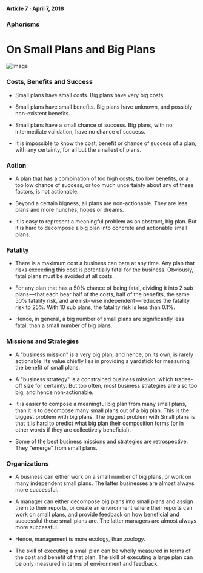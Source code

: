 #### Article 7 · April 7, 2018

### Aphorisms

# On Small Plans and Big Plans

![Image](https://cdn-images-1.medium.com/max/800/1*47eKyJD3avxlyboMieKA_w.png)

### Costs, Benefits and Success

* Small plans have small costs. Big plans have very big costs.

* Small plans have small benefits. Big plans have unknown, and possibly non-existent benefits.

* Small plans have a small chance of success. Big plans, with no intermediate validation, have no chance of success.

* It is impossible to know the cost, benefit or chance of success of a plan, with any certainty, for all but the smallest of plans.

### Action

* A plan that has a combination of too high costs, too low benefits, or a too low chance of success, or too much uncertainty about any of these factors, is not actionable.

* Beyond a certain bigness, all plans are non-actionable. They are less plans and more hunches, hopes or dreams.

* It is easy to represent a meaningful problem as an abstract, big plan. But it is hard to decompose a big plan into concrete and actionable small plans.

### Fatality

* There is a maximum cost a business can bare at any time. Any plan that risks exceeding this cost is potentially fatal for the business. Obviously, fatal plans must be avoided at all costs.

* For any plan that has a 50% chance of being fatal, dividing it into 2 sub plans — that each bear half of the costs, half of the benefits, the same 50% fatality risk, and are risk-wise independent — reduces the fatality risk to 25%. With 10 sub plans, the fatality risk is less than 0.1%.

* Hence, in general, a big number of small plans are significantly less fatal, than a small number of big plans.

### Missions and Strategies

* A "business mission" is a very big plan, and hence, on its own, is rarely actionable. Its value chiefly lies in providing a yardstick for measuring the benefit of small plans.

* A "business strategy" is a constrained business mission, which trades-off size for certainty. But too often, most business strategies are also too big, and hence non-actionable.

* It is easier to compose a meaningful big plan from many small plans, than it is to decompose many small plans out of a big plan. This is the biggest problem with big plans. The biggest problem with Small plans is that it is hard to predict what big plan their composition forms (or in other words if they are collectively beneficial).

* Some of the best business missions and strategies are retrospective. They "emerge" from small plans.

### Organizations

* A business can either work on a small number of big plans, or work on many independent small plans. The latter businesses are almost always more successful.

* A manager can either decompose big plans into small plans and assign them to their reports, or create an environment where their reports can work on small plans, and provide feedback on how beneficial and successful those small plans are. The latter managers are almost always more successful.

* Hence, management is more ecology, than zoology.

* The skill of executing a small plan can be wholly measured in terms of the cost and benefit of that plan. The skill of executing a large plan can be only measured in terms of environment and feedback.